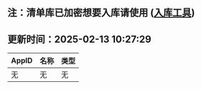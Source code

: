## 注：清单库已加密想要入库请使用 ([入库工具](https://github.com/BlankTMing/ManifestAutoUpdate/releases))

## 更新时间：2025-02-13 10:27:29
| AppID | 名称 | 类型  |
| :-------------------- | :----------------------------- | :----------- |
| 无 | 无 | 无 |
